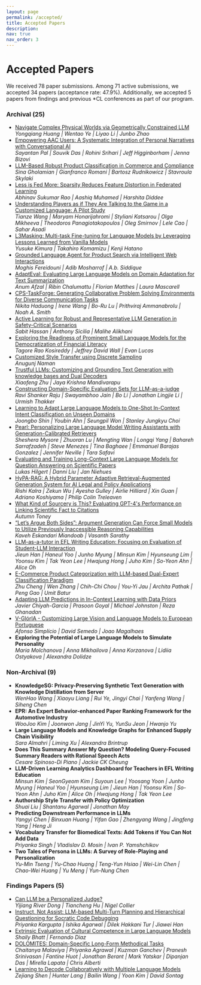 ```yaml
---
layout: page
permalink: /accepted/
title: Accepted Papers
description:
nav: true
nav_order: 3
---
```


# Accepted Papers
We received 78 paper submissions. Among 71 active submissions, we accepted 34 papers (acceptance rate: 47.9%). Additionally, we accepted 5 papers from findings and previous *CL conferences as part of our program.

### Archival (25)
- [Navigate Complex Physical Worlds via Geometrically Constrained LLM](https://aclanthology.org/2024.customnlp4u-1.1/)  
*Yongqiang Huang | Wentao Ye | Liyao Li | Junbo Zhao*
- [Empowering AAC Users: A Systematic Integration of Personal Narratives with Conversational AI](https://aclanthology.org/2024.customnlp4u-1.2/)  
*Sayantan Pal | Souvik Das | Rohini Srihari | Jeff Higginborham | Jenna Bizovi*
- [LLM-Based Robust Product Classification in Commerce and Compliance](https://aclanthology.org/2024.customnlp4u-1.3/)  
*Sina Gholamian | Gianfranco Romani | Bartosz Rudnikowicz | Stavroula Skylaki*
- [Less is Fed More: Sparsity Reduces Feature Distortion in Federated Learning](https://aclanthology.org/2024.customnlp4u-1.4/)  
*Abhinav Sukumar Rao | Aashiq Muhamed | Harshita Diddee*
- [Understanding Players as if They Are Talking to the Game in a Customized Language: A Pilot Study](https://aclanthology.org/2024.customnlp4u-1.5/)  
*Tianze Wang | Maryam Honarijahromi | Styliani Katsarou | Olga Mikheeva | Theodoros Panagiotakopoulos | Oleg Smirnov | Lele Cao | Sahar Asadi*
- [L3Masking: Multi-task Fine-tuning for Language Models by Leveraging Lessons Learned from Vanilla Models](https://aclanthology.org/2024.customnlp4u-1.6/)  
*Yusuke Kimura | Takahiro Komamizu | Kenji Hatano*
- [Grounded Language Agent for Product Search via Intelligent Web Interactions](https://aclanthology.org/2024.customnlp4u-1.7/)  
*Moghis Fereidouni | Adib Mosharrof | A.b. Siddique*
- [AdaptEval: Evaluating Large Language Models on Domain Adaptation for Text Summarization](https://aclanthology.org/2024.customnlp4u-1.8/)  
*Anum Afzal | Ribin Chalumattu | Florian Matthes | Laura Mascarell*
- [CPS-TaskForge: Generating Collaborative Problem Solving Environments for Diverse Communication Tasks](https://aclanthology.org/2024.customnlp4u-1.9/)  
*Nikita Haduong | Irene Wang | Bo-Ru Lu | Prithviraj Ammanabrolu | Noah A. Smith*
- [Active Learning for Robust and Representative LLM Generation in Safety-Critical Scenarios](https://aclanthology.org/2024.customnlp4u-1.10/)  
*Sabit Hassan | Anthony Sicilia | Malihe Alikhani*
- [Exploring the Readiness of Prominent Small Language Models for the Democratization of Financial Literacy](https://aclanthology.org/2024.customnlp4u-1.11/)  
*Tagore Rao Kosireddy | Jeffrey David Wall | Evan Lucas*
- [Customized Style Transfer using Discrete Sampling](https://aclanthology.org/2024.customnlp4u-1.12/)  
*Anugunj Naman*
- [Trustful LLMs: Customizing and Grounding Text Generation with knowledge bases and Dual Decoders](https://aclanthology.org/2024.customnlp4u-1.13/)  
*Xiaofeng Zhu | Jaya Krishna Mandivarapu*
- [Constructing Domain-Specific Evaluation Sets for LLM-as-a-judge](https://aclanthology.org/2024.customnlp4u-1.14/)  
*Ravi Shanker Raju | Swayambhoo Jain | Bo Li | Jonathan Lingjie Li | Urmish Thakker*
- [Learning to Adapt Large Language Models to One-Shot In-Context Intent Classification on Unseen Domains](https://aclanthology.org/2024.customnlp4u-1.15/)  
*Joongbo Shin | Youbin Ahn | Seungpil Won | Stanley Jungkyu Choi*
- [Pearl: Personalizing Large Language Model Writing Assistants with Generation-Calibrated Retrievers](https://aclanthology.org/2024.customnlp4u-1.16/)  
*Sheshera Mysore | Zhuoran Lu | Mengting Wan | Longqi Yang | Bahareh Sarrafzadeh | Steve Menezes | Tina Baghaee | Emmanuel Barajas Gonzalez | Jennifer Neville | Tara Safavi*
- [Evaluating and Training Long-Context Large Language Models for Question Answering on Scientific Papers](https://aclanthology.org/2024.customnlp4u-1.17/)  
*Lukas Hilgert | Danni Liu | Jan Niehues*
- [HyPA-RAG: A Hybrid Parameter Adaptive Retrieval-Augmented Generation System for AI Legal and Policy Applications](https://aclanthology.org/2024.customnlp4u-1.18/)  
*Rishi Kalra | Zekun Wu | Ayesha Gulley | Airlie Hilliard | Xin Guan | Adriano Koshiyama | Philip Colin Treleaven*
- [What Kind of Sourcery is This? Evaluating GPT-4's Performance on Linking Scientific Fact to Citations](https://aclanthology.org/2024.customnlp4u-1.19/)  
*Autumn Toney*
- [“Let’s Argue Both Sides”: Argument Generation Can Force Small Models to Utilize Previously Inaccessible Reasoning Capabilities](https://aclanthology.org/2024.customnlp4u-1.20/)  
*Kaveh Eskandari Miandoab | Vasanth Sarathy*
- [LLM-as-a-tutor in EFL Writing Education: Focusing on Evaluation of Student-LLM Interaction](https://aclanthology.org/2024.customnlp4u-1.21/)  
*Jieun Han | Haneul Yoo | Junho Myung | Minsun Kim | Hyunseung Lim | Yoonsu Kim | Tak Yeon Lee | Hwajung Hong | Juho Kim | So-Yeon Ahn | Alice Oh*
- [E-Commerce Product Categorization with LLM-based Dual-Expert Classification Paradigm](https://aclanthology.org/2024.customnlp4u-1.22/)  
*Zhu Cheng | Wen Zhang | Chih-Chi Chou | You-Yi Jau | Archita Pathak | Peng Gao | Umit Batur*
- [Adapting LLM Predictions in In-Context Learning with Data Priors](https://aclanthology.org/2024.customnlp4u-1.23/)  
*Javier Chiyah-Garcia | Prasoon Goyal | Michael Johnston | Reza Ghanadan*
- [V-GlórIA - Customizing Large Vision and Language Models to European Portuguese](https://aclanthology.org/2024.customnlp4u-1.24/)  
*Afonso Simplício | David Semedo | Joao Magalhaes*
- **Exploring the Potential of Large Language Models to Simulate Personality**  
*Maria Molchanova | Anna Mikhailova | Anna Korzanova | Lidiia Ostyakova | Alexandra Dolidze*

### Non-Archival (9)
- **KnowledgeSG: Privacy-Preserving Synthetic Text Generation with Knowledge Distillation from Server**  
*WenHao Wang | Xiaoyu Liang | Rui Ye, Jingyi Chai | Yanfeng Wang | Siheng Chen*
- **EPR: An Expert Behavior-enhanced Paper Ranking Framework for the Automotive Industry**  
*WooJoo Kim | Joonwon Jang | JinYi Yu, YunSu Jeon | Hwanjo Yu*
- **Large Language Models and Knowledge Graphs for Enhanced Supply Chain Visibility**  
*Sara Almahri | Liming Xu | Alexandra Brintrup*
- **Does This Summary Answer My Question? Modeling Query-Focused Summary Readers with Rational Speech Acts**  
*Cesare Spinoso-Di Piano | Jackie CK Cheung*
- **LLM-Driven Learning Analytics Dashboard for Teachers in EFL Writing Education**  
*Minsun Kim | SeonGyeom Kim | Suyoun Lee | Yoosang Yoon | Junho Myung | Haneul Yoo | Hyunseung Lim | Jieun Han | Yoonsu Kim | So-Yeon Ahn | Juho Kim | Alice Oh | Hwajung Hong | Tak Yeon Lee*
- **Authorship Style Transfer with Policy Optimization**  
*Shuai Liu | Shantanu Agarwal | Jonathan May*
- **Predicting Downstream Performance in LLMs**  
*Yangyi Chen | Binxuan Huang | Yifan Gao | Zhengyang Wang | Jingfeng Yang | Heng Ji*
- **Vocabulary Transfer for Biomedical Texts: Add Tokens if You Can Not Add Data**  
*Priyanka Singh | Vladislav D. Mosin | Ivan P. Yamshchikov*
- **Two Tales of Persona in LLMs: A Survey of Role-Playing and Personalization**  
*Yu-Min Tseng | Yu-Chao Huang | Teng-Yun Hsiao | Wei-Lin Chen | Chao-Wei Huang | Yu Meng | Yun-Nung Chen*

### Findings Papers (5)
- [Can LLM be a Personalized Judge?](https://aclanthology.org/2024.findings-emnlp.592/)  
*Yijiang River Dong | Tiancheng Hu | Nigel Collier*
- [Instruct, Not Assist: LLM-based Multi-Turn Planning and Hierarchical Questioning for Socratic Code Debugging](https://aclanthology.org/2024.findings-emnlp.553/)  
*Priyanka Kargupta | Ishika Agarwal | Dilek Hakkani Tur | Jiawei Han*
- [Extrinsic Evaluation of Cultural Competence in Large Language Models](https://aclanthology.org/2024.findings-emnlp.942/)  
*Shaily Bhatt | Fernando Diaz*
- [DOLOMITES: Domain-Specific Long-Form Methodical Tasks](https://arxiv.org/abs/2405.05938)  
*Chaitanya Malaviya | Priyanka Agrawal | Kuzman Ganchev | Pranesh Srinivasan | Fantine Huot | Jonathan Berant | Mark Yatskar | Dipanjan Das | Mirella Lapata | Chris Alberti*
- [Learning to Decode Collaboratively with Multiple Language Models](https://aclanthology.org/2024.acl-long.701/)  
*Zejiang Shen | Hunter Lang | Bailin Wang | Yoon Kim | David Sontag* 